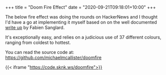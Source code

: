 +++
title = "Doom Fire Effect"
date = "2020-09-21T09:18:01+10:00"
+++

The below fire effect was doing the rounds on HackerNews and I thought I'd have 
a go at implementing it myself based on on the well documented [write up](https://fabiensanglard.net/doom_fire_psx/) by Fabien Sanglard.

It's exceptionally easy, and relies on a judicious use of 37 different colours, ranging from coldest to hottest.

You can read the source code at: https://github.com/michaelmcallister/doomfire

{{< iframe "https://code.sknk.ws/doomfire">}}
